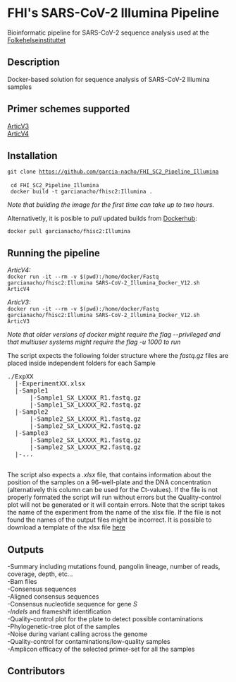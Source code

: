 # FHI's SARS-CoV-2 Illumina Pipeline
Bioinformatic pipeline for SARS-CoV-2 sequence analysis used at the [Folkehelseinstituttet](https://www.fhi.no)

## Description
Docker-based solution for sequence analysis of SARS-CoV-2 Illumina samples 

## Primer schemes supported
[ArticV3](https://github.com/artic-network/artic-ncov2019/tree/master/primer_schemes/nCoV-2019/V3)   
[ArticV4](https://github.com/artic-network/artic-ncov2019/tree/master/primer_schemes/nCoV-2019/V4)   

## Installation
<code>git clone https://github.com/garcia-nacho/FHI_SC2_Pipeline_Illumina </code>  
<code> cd FHI_SC2_Pipeline_Illumina </code>   
<code> docker build -t garcianacho/fhisc2:Illumina . </code>
 
*Note that building the image for the first time can take up to two hours.* 
 
Alternativetly, it is posible to *pull* updated builds from [Dockerhub](https://hub.docker.com/repository/docker/garcianacho/fhisc2):

<code>docker pull garcianacho/fhisc2:Illumina</code>

## Running the pipeline
*ArticV4:*   
<code>docker run -it --rm -v $(pwd):/home/docker/Fastq garcianacho/fhisc2:Illumina SARS-CoV-2_Illumina_Docker_V12.sh ArticV4</code>    
   
*ArticV3:*   
<code>docker run -it --rm -v $(pwd):/home/docker/Fastq garcianacho/fhisc2:Illumina SARS-CoV-2_Illumina_Docker_V12.sh ArticV3</code>

*Note that older versions of docker might require the flag --privileged and that multiuser systems might require the flag -u 1000 to run*

The script expects the following folder structure where the *fastq.gz* files are placed inside independent folders for each Sample
   
<pre>
./ExpXX    
  |-ExperimentXX.xlsx      
  |-Sample1     
      |-Sample1_SX_LXXXX_R1.fastq.gz       
      |-Sample1_SX_LXXXX_R2.fastq.gz      
  |-Sample2      
      |-Sample2_SX_LXXXX_R1.fastq.gz   
      |-Sample2_SX_LXXXX_R2.fastq.gz   
  |-Sample3   
      |-Sample2_SX_LXXXX_R1.fastq.gz   
      |-Sample2_SX_LXXXX_R2.fastq.gz
  |-...   

</pre>
   

The script also expects a *.xlsx* file, that contains information about the position of the samples on a 96-well-plate and the DNA concentration (alternatively this column can be used for the Ct-values).
If the file is not properly formated the script will run without errors but the Quality-control plot will not be generated or it will contain errors. 
Note that the script takes the name of the experiment from the name of the xlsx file. If the file is not found the names of the output files might be incorrect. 
It is possible to download a template of the xlsx file [here](https://github.com/garcia-nacho/FHI_SC2_Pipeline_Illumina/blob/master/Template_FHISC2_Illumina.xlsx?raw=true)

## Outputs
-Summary including mutations found, pangolin lineage, number of reads, coverage, depth, etc...   
-Bam files   
-Consensus sequences   
-Aligned consensus sequences   
-Consensus nucleotide sequence for gene *S*   
-*Indels* and frameshift identification   
-Quality-control plot for the plate to detect possible contaminations   
-Phylogenetic-tree plot of the samples   
-Noise during variant calling across the genome   
-Quality-control for contaminations/low-quality samples   
-Amplicon efficacy of the selected primer-set for all the samples   

## Contributors
 
